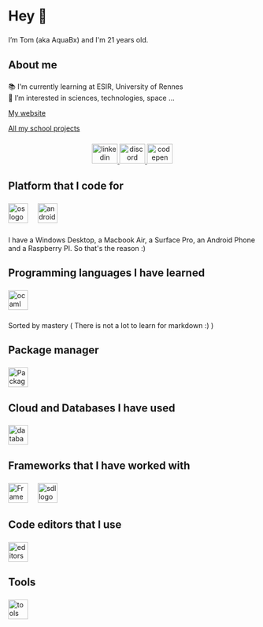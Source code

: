 <!---
AquaBx/AquaBx is a ✨ special ✨ repository because its `README.md` (this file) appears on your GitHub profile.
You can click the Preview link to take a look at your changes.
--->
<h1 align="left">Hey 👋</h1>

###

<p align="left">I’m Tom (aka AquaBx) and I'm 21 years old.</p>

###

<h2 align="left">About me</h2>

###

<p align="left">📚 I'm currently learning at ESIR, University of Rennes<br>👀 I’m interested in sciences, technologies, space ...</p>

<a href="https://www.aquabx.ovh">My website</a>

<a href="https://github.com/AquaBxSchool">All my school projects</a>

###

<div align="center">
  <a href="https://fr.linkedin.com/in/tom-chauvel" target="_blank">
    <img src="https://raw.githubusercontent.com/maurodesouza/profile-readme-generator/master/src/assets/icons/social/linkedin/default.svg" width="52" height="40" alt="linkedin logo"  />
  </a>
  <a href="https://discord.com/users/163696573686087680" target="_blank">
    <img src="https://raw.githubusercontent.com/maurodesouza/profile-readme-generator/master/src/assets/icons/social/discord/default.svg" width="52" height="40" alt="discord logo"  />
  </a>
  <a href="https://codepen.io/AquaBx" target="_blank">
    <img src="https://raw.githubusercontent.com/maurodesouza/profile-readme-generator/master/src/assets/icons/social/codepen/default.svg" width="52" height="40" alt="codepen logo"  />
  </a>
</div>

###

<h2 align="left">Platform that I code for</h2>

###

<div align="left">
  <img src="https://skillicons.dev/icons?i=windows,apple,linux,android" height="40" alt="os logo"  />
  <img width="12" />
  <img src="https://cdn.simpleicons.org/android/3DDC84" height="40" alt="android logo"  />
</div>

###

<p align="left">I have a Windows Desktop, a Macbook Air, a Surface Pro, an Android Phone and a Raspberry PI. So that's the reason :)</p>

###

<h2 align="left">Programming languages I have learned</h2>

###

<div align="left">
  <img src="https://skillicons.dev/icons?i=markdown,ts,js,html,css,py,cpp,java,php,zig,ocaml" height="40" alt="ocaml logo"  />
</div>

###

<p align="left">Sorted by mastery ( There is not a lot to learn for markdown :) )</p>

###

<h2 align="left">Package manager</h2>

###

<div align="left">
  <img src="https://skillicons.dev/icons?i=nodejs,cmake,maven,meson" height="40" alt="Packages"  />
</div>

###

<h2 align="left">Cloud and Databases I have used</h2>

###

<div align="left">
  <img src="https://skillicons.dev/icons?i=mysql,postgres,sqlite,aws,dynamodb" height="40" alt="databases"  />
</div>

###

<h2 align="left">Frameworks that I have worked with</h2>

###

<div align="left">
  <img src="https://skillicons.dev/icons?i=svelte,vue,angular,react,astro,tauri,flutter,nestjs,vite,tailwind,pytorch,opencv,numpy" height="40" alt="Frameworks"  />
  <img width="12" />
  <img src="https://cdn.jsdelivr.net/gh/devicons/devicon/icons/sdl/sdl-original.svg" height="40" alt="sdl logo"  />
</div>

###

<h2 align="left">Code editors that I use</h2>

###

<div align="left">
  <img src="https://skillicons.dev/icons?i=vscode,webstorm,idea,pycharm,clion,androidstudio" height="40" height="40" alt="editors"  />
</div>

###

<h2 align="left">Tools</h2>

###

<div align="left">
  <img src="https://skillicons.dev/icons?i=docker,github,figma,obsidian,notion,git,google" height="40" alt="tools"  />
</div>

###

<div style="display:flex; justify-content: space-between;">
  
<img alt="" src="https://github-readme-stats-tom-chauvels-projects.vercel.app/api?username=aquabx&theme=tokyonight&show=reviews,discussions_started,discussions_answered,prs_merged,prs_merged_percentage&exclude_repo=mesa">
<img alt="" src="https://github-readme-stats-tom-chauvels-projects.vercel.app/api/top-langs?username=aquabx&theme=tokyonight&exclude_repo=mesa">

</div>

